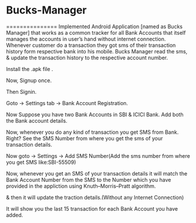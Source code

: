 # Bucks-Manager
===============
Implemented Android Application [named as Bucks Manager] that works as a common tracker for all Bank Accounts that itself manages the accounts in user’s hand without internet connection. Whenever customer do a transaction they got sms of their transaction history form respective bank into his mobile. Bucks Manager read the sms, & update the transaction history to the respective account number.

Install the .apk file .

Now, Signup once.

Then Signin.

Goto -> Settings tab -> Bank Account Registration.

Now Suppose you have two Bank Accounts in SBI & ICICI Bank. Add both the Bank account details.

Now, whenever you do any kind of transaction you get SMS from Bank. Right? See the SMS Number from where you get the sms of your transaction details.

Now goto -> Settings -> Add SMS Number(Add the sms number from where you get SMS like:SBI-55509)

Now, whenever you get an SMS of your transaction details it will match the Bank Account Number from the SMS to the Number which you have provided in the appliction using Knuth–Morris–Pratt algorithm.

& then it will update the traction details.(Without any Internet Connection)

It will show you the last 15 transaction for each Bank Account you have added.
